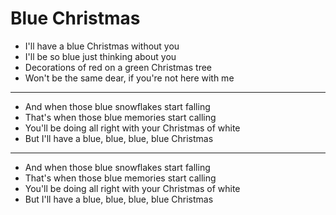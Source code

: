 # Blue Christmas

- I'll have a blue Christmas without you
- I'll be so blue just thinking about you
- Decorations of red on a green Christmas tree
- Won't be the same dear, if you're not here with me
***
- And when those blue snowflakes start falling
- That's when those blue memories start calling
- You'll be doing all right with your Christmas of white
- But I'll have a blue, blue, blue, blue Christmas
***
- And when those blue snowflakes start falling
- That's when those blue memories start calling
- You'll be doing all right with your Christmas of white
- But I'll have a blue, blue, blue, blue Christmas
